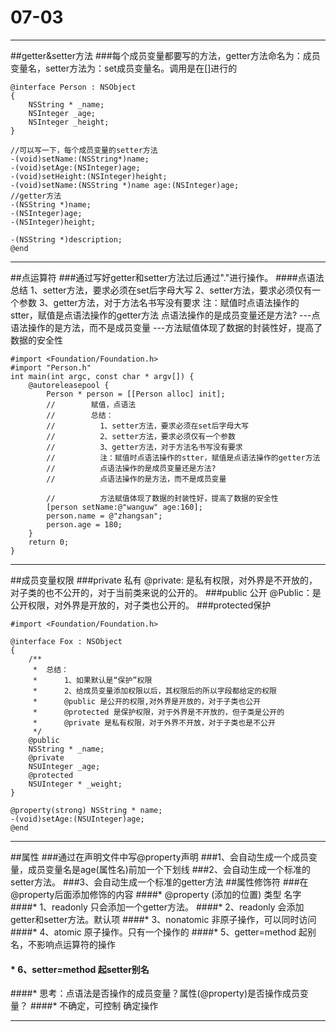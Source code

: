# 07-03
---
##getter&setter方法
###每个成员变量都要写的方法，getter方法命名为：成员变量名，setter方法为：set成员变量名。调用是在[]进行的

```
@interface Person : NSObject
{
    NSString * _name;
    NSInteger _age;
    NSInteger _height;
}

//可以写一下，每个成员变量的setter方法
-(void)setName:(NSString*)name;
-(void)setAge:(NSInteger)age;
-(void)setHeight:(NSInteger)height;
-(void)setName:(NSString *)name age:(NSInteger)age;
//getter方法
-(NSString *)name;
-(NSInteger)age;
-(NSInteger)height;

-(NSString *)description;
@end
```

---
##点运算符
###通过写好getter和setter方法过后通过"."进行操作。
####点语法总结
    1、setter方法，要求必须在set后字母大写
    2、setter方法，要求必须仅有一个参数
    3、getter方法，对于方法名书写没有要求
    注：赋值时点语法操作的stter，赋值是点语法操作的getter方法
          点语法操作的是成员变量还是方法?
    ---点语法操作的是方法，而不是成员变量
    ---方法赋值体现了数据的封装性好，提高了数据的安全性
```
#import <Foundation/Foundation.h>
#import "Person.h"
int main(int argc, const char * argv[]) {
    @autoreleasepool {
        Person * person = [[Person alloc] init];
        //        赋值，点语法
        //        总结：
        //          1、setter方法，要求必须在set后字母大写
        //          2、setter方法，要求必须仅有一个参数
        //          3、getter方法，对于方法名书写没有要求
        //          注：赋值时点语法操作的stter，赋值是点语法操作的getter方法
        //          点语法操作的是成员变量还是方法?
        //          点语法操作的是方法，而不是成员变量
        
        //          方法赋值体现了数据的封装性好，提高了数据的安全性
        [person setName:@"wanguw" age:160];
        person.name = @"zhangsan";
        person.age = 180;
    }
    return 0;
}
```
---
##成员变量权限
###private 私有
    @private: 是私有权限，对外界是不开放的，对子类的也不公开的，对于当前类来说的公开的。
###public 公开
    @Public：是公开权限，对外界是开放的，对子类也公开的。
###protected保护
    
```
#import <Foundation/Foundation.h>

@interface Fox : NSObject
{
    /**
     *  总结：
     *      1、如果默认是“保护”权限
     *      2、给成员变量添加权限以后，其权限后的所以字段都给定的权限
     *      @public 是公开的权限,对外界是开放的，对于子类也公开
     *      @protected 是保护权限，对于外界是不开放的，但子类是公开的
     *      @private 是私有权限，对于外界不开放，对于子类也是不公开
     */
    @public
    NSString * _name;
    @private
    NSUInteger _age;
    @protected
    NSUInteger * _weight;
}

@property(strong) NSString * name;
-(void)setAge:(NSUInteger)age;
@end
```
---
##属性
###通过在声明文件中写@property声明
###1、会自动生成一个成员变量，成员变量名是age(属性名)前加一个下划线
###2、会自动生成一个标准的setter方法。
###3、会自动生成一个标准的getter方法
##属性修饰符
###在@property后面添加修饰的内容
####*  @property (添加的位置)  类型  名字
 ####*      1、readonly 只会添加一个getter方法。
 ####*      2、readonly 会添加getter和setter方法。默认项
 ####*      3、nonatomic 非原子操作，可以同时访问
 ####*      4、atomic 原子操作。只有一个操作的
 ####*      5、getter=method 起别名，不影响点运算符的操作
#### *      6、setter=method 起setter别名
 ####*      思考：点语法是否操作的成员变量？属性(@property)是否操作成员变量？
 ####*                          不确定，可控制                               确定操作

---

